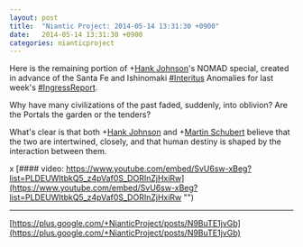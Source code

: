 ```yaml
---
layout: post
title:  "Niantic Project: 2014-05-14 13:31:30 +0900"
date:   2014-05-14 13:31:30 +0900
categories: nianticproject
---
```

Here is the remaining portion of +[Hank Johnson](https://plus.google.com/117792105926525258257 "")'s NOMAD special, created in advance of the Santa Fe and Ishinomaki [#Interitus](https://plus.google.com/s/%23Interitus "") Anomalies for last week's [#IngressReport](https://plus.google.com/s/%23IngressReport "").

Why have many civilizations of the past faded, suddenly, into oblivion? Are the Portals the garden or the tenders?

What's clear is that both +[Hank Johnson](https://plus.google.com/117792105926525258257 "") and +[Martin Schubert](https://plus.google.com/100425314717666507497 "") believe that the two are intertwined, closely, and that human destiny is shaped by the interaction between them. 

x
[#### video: https://www.youtube.com/embed/SvU6sw-xBeg?list=PLDEUWItbkQ5_z4pVaf0S_DORInZjHxiRw](https://www.youtube.com/embed/SvU6sw-xBeg?list=PLDEUWItbkQ5_z4pVaf0S_DORInZjHxiRw "")
- - -
[https://plus.google.com/+NianticProject/posts/N9BuTE1jvGb](https://plus.google.com/+NianticProject/posts/N9BuTE1jvGb)
